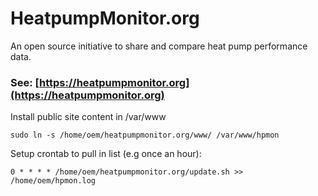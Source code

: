 # HeatpumpMonitor.org

An open source initiative to share and compare heat pump performance data.

### See: [https://heatpumpmonitor.org](https://heatpumpmonitor.org)

Install public site content in /var/www

    sudo ln -s /home/oem/heatpumpmonitor.org/www/ /var/www/hpmon
    
Setup crontab  to pull in list (e.g once an hour):

    0 * * * * /home/oem/heatpumpmonitor.org/update.sh >> /home/oem/hpmon.log

